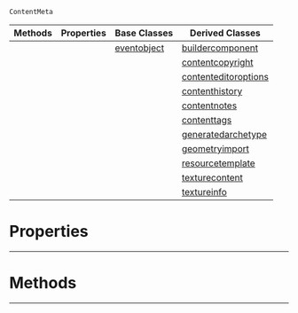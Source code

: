  `ContentMeta`

|Methods|Properties|Base Classes|Derived Classes|
|---|---|---|---|
| | |[eventobject](https://github.com/PlasmaEngine/PlasmaDocs/tree/master/docs/C%2B%2B/code_reference/class_reference/eventobject.markdown)|[buildercomponent](https://github.com/PlasmaEngine/PlasmaDocs/tree/master/docs/C%2B%2B/code_reference/class_reference/buildercomponent.markdown)|
| | | |[contentcopyright](https://github.com/PlasmaEngine/PlasmaDocs/tree/master/docs/C%2B%2B/code_reference/class_reference/contentcopyright.markdown)|
| | | |[contenteditoroptions](https://github.com/PlasmaEngine/PlasmaDocs/tree/master/docs/C%2B%2B/code_reference/class_reference/contenteditoroptions.markdown)|
| | | |[contenthistory](https://github.com/PlasmaEngine/PlasmaDocs/tree/master/docs/C%2B%2B/code_reference/class_reference/contenthistory.markdown)|
| | | |[contentnotes](https://github.com/PlasmaEngine/PlasmaDocs/tree/master/docs/C%2B%2B/code_reference/class_reference/contentnotes.markdown)|
| | | |[contenttags](https://github.com/PlasmaEngine/PlasmaDocs/tree/master/docs/C%2B%2B/code_reference/class_reference/contenttags.markdown)|
| | | |[generatedarchetype](https://github.com/PlasmaEngine/PlasmaDocs/tree/master/docs/C%2B%2B/code_reference/class_reference/generatedarchetype.markdown)|
| | | |[geometryimport](https://github.com/PlasmaEngine/PlasmaDocs/tree/master/docs/C%2B%2B/code_reference/class_reference/geometryimport.markdown)|
| | | |[resourcetemplate](https://github.com/PlasmaEngine/PlasmaDocs/tree/master/docs/C%2B%2B/code_reference/class_reference/resourcetemplate.markdown)|
| | | |[texturecontent](https://github.com/PlasmaEngine/PlasmaDocs/tree/master/docs/C%2B%2B/code_reference/class_reference/texturecontent.markdown)|
| | | |[textureinfo](https://github.com/PlasmaEngine/PlasmaDocs/tree/master/docs/C%2B%2B/code_reference/class_reference/textureinfo.markdown)|


 #  Properties


---  
 #  Methods


---  
 

 